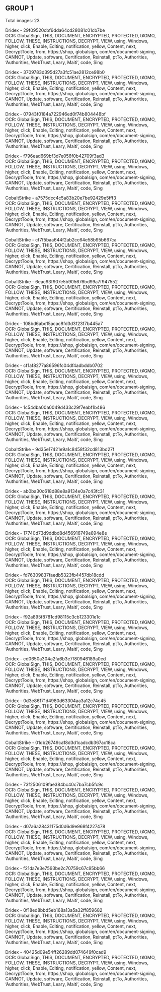 ## GROUP 1
Total images: 23  

Dridex - 29f09520cbf6dda64cd28081c01cb7be  
OCR: GlobalSign, THIS, DOCUMENT, ENCRYPTED, PROTECTED, t¥GMO, FOLLOW, THESE, INSTRUCTIONS, DECRYPT, VIEW, using, Windows, higher, click, Enable, Editing, notification, yellow, Content, next, DecryptToole, from, https://shop, globalsign, com/en/document-signing, CANNOT, Update, software, Certification, Reinstall, ptTo, Authorities, ‘Authorities, WebTrust, Leary, Maiti’, code, Sing  

Dridex - 3709783d395d27a3fc51ae2812ce98b0  
OCR: GlobalSign, THIS, DOCUMENT, ENCRYPTED, PROTECTED, t¥GMO, FOLLOW, THESE, INSTRUCTIONS, DECRYPT, VIEW, using, Windows, higher, click, Enable, Editing, notification, yellow, Content, next, DecryptToole, from, https://shop, globalsign, com/en/document-signing, CANNOT, Update, software, Certification, Reinstall, ptTo, Authorities, ‘Authorities, WebTrust, Leary, Maiti’, code, Sing  

Dridex - 07943f0184a722946ed0f74b804448bf  
OCR: GlobalSign, THIS, DOCUMENT, ENCRYPTED, PROTECTED, t¥GMO, FOLLOW, THESE, INSTRUCTIONS, DECRYPT, VIEW, using, Windows, higher, click, Enable, Editing, notification, yellow, Content, next, DecryptToole, from, https://shop, globalsign, com/en/document-signing, CANNOT, Update, software, Certification, Reinstall, ptTo, Authorities, ‘Authorities, WebTrust, Leary, Maiti’, code, Sing  

Dridex - f796ead669bf3d7e056f0b42709f3ad3  
OCR: GlobalSign, THIS, DOCUMENT, ENCRYPTED, PROTECTED, t¥GMO, FOLLOW, THESE, INSTRUCTIONS, DECRYPT, VIEW, using, Windows, higher, click, Enable, Editing, notification, yellow, Content, next, DecryptToole, from, https://shop, globalsign, com/en/document-signing, CANNOT, Update, software, Certification, Reinstall, ptTo, Authorities, ‘Authorities, WebTrust, Leary, Maiti’, code, Sing  

CobaltStrike - a7575dcc4c5a83b20e7be92429e5fff3  
OCR: GlobalSign, THIS, DOCUMENT, ENCRYPTED, PROTECTED, t¥GMO, FOLLOW, THESE, INSTRUCTIONS, DECRYPT, VIEW, using, Windows, higher, click, Enable, Editing, notification, yellow, Content, next, DecryptToole, from, https://shop, globalsign, com/en/document-signing, CANNOT, Update, software, Certification, Reinstall, ptTo, Authorities, ‘Authorities, WebTrust, Leary, Maiti’, code, Sing  

CobaltStrike - cf7f5baa644f2ab2cc64e58b95b667ca  
OCR: GlobalSign, THIS, DOCUMENT, ENCRYPTED, PROTECTED, t¥GMO, FOLLOW, THESE, INSTRUCTIONS, DECRYPT, VIEW, using, Windows, higher, click, Enable, Editing, notification, yellow, Content, next, DecryptToole, from, https://shop, globalsign, com/en/document-signing, CANNOT, Update, software, Certification, Reinstall, ptTo, Authorities, ‘Authorities, WebTrust, Leary, Maiti’, code, Sing  

CobaltStrike - 6eac93f907e5b905676bd99a7f947552  
OCR: GlobalSign, THIS, DOCUMENT, ENCRYPTED, PROTECTED, t¥GMO, FOLLOW, THESE, INSTRUCTIONS, DECRYPT, VIEW, using, Windows, higher, click, Enable, Editing, notification, yellow, Content, next, DecryptToole, from, https://shop, globalsign, com/en/document-signing, CANNOT, Update, software, Certification, Reinstall, ptTo, Authorities, ‘Authorities, WebTrust, Leary, Maiti’, code, Sing  

Dridex - 108bd6abc15acac8fd3d3f23f7b445a7  
OCR: GlobalSign, THIS, DOCUMENT, ENCRYPTED, PROTECTED, t¥GMO, FOLLOW, THESE, INSTRUCTIONS, DECRYPT, VIEW, using, Windows, higher, click, Enable, Editing, notification, yellow, Content, next, DecryptToole, from, https://shop, globalsign, com/en/document-signing, CANNOT, Update, software, Certification, Reinstall, ptTo, Authorities, ‘Authorities, WebTrust, Leary, Maiti’, code, Sing  

Dridex - cf1af8277a86596fc04df4adbddb0702  
OCR: GlobalSign, THIS, DOCUMENT, ENCRYPTED, PROTECTED, t¥GMO, FOLLOW, THESE, INSTRUCTIONS, DECRYPT, VIEW, using, Windows, higher, click, Enable, Editing, notification, yellow, Content, next, DecryptToole, from, https://shop, globalsign, com/en/document-signing, CANNOT, Update, software, Certification, Reinstall, ptTo, Authorities, ‘Authorities, WebTrust, Leary, Maiti’, code, Sing  

Dridex - 1c54dba00a0049d433c29f7eabf1b486  
OCR: GlobalSign, THIS, DOCUMENT, ENCRYPTED, PROTECTED, t¥GMO, FOLLOW, THESE, INSTRUCTIONS, DECRYPT, VIEW, using, Windows, higher, click, Enable, Editing, notification, yellow, Content, next, DecryptToole, from, https://shop, globalsign, com/en/document-signing, CANNOT, Update, software, Certification, Reinstall, ptTo, Authorities, ‘Authorities, WebTrust, Leary, Maiti’, code, Sing  

CobaltStrike - 9d35e17421e9a1c8458f32cd813bd27f  
OCR: GlobalSign, THIS, DOCUMENT, ENCRYPTED, PROTECTED, t¥GMO, FOLLOW, THESE, INSTRUCTIONS, DECRYPT, VIEW, using, Windows, higher, click, Enable, Editing, notification, yellow, Content, next, DecryptToole, from, https://shop, globalsign, com/en/document-signing, CANNOT, Update, software, Certification, Reinstall, ptTo, Authorities, ‘Authorities, WebTrust, Leary, Maiti’, code, Sing  

Dridex - ab0ba30c618d88e8a9134e0a7c43fc31  
OCR: GlobalSign, THIS, DOCUMENT, ENCRYPTED, PROTECTED, t¥GMO, FOLLOW, THESE, INSTRUCTIONS, DECRYPT, VIEW, using, Windows, higher, click, Enable, Editing, notification, yellow, Content, next, DecryptToole, from, https://shop, globalsign, com/en/document-signing, CANNOT, Update, software, Certification, Reinstall, ptTo, Authorities, ‘Authorities, WebTrust, Leary, Maiti’, code, Sing  

Dridex - 17740d73d9ddbd8d456916749e894e8e  
OCR: GlobalSign, THIS, DOCUMENT, ENCRYPTED, PROTECTED, t¥GMO, FOLLOW, THESE, INSTRUCTIONS, DECRYPT, VIEW, using, Windows, higher, click, Enable, Editing, notification, yellow, Content, next, DecryptToole, from, https://shop, globalsign, com/en/document-signing, CANNOT, Update, software, Certification, Reinstall, ptTo, Authorities, ‘Authorities, WebTrust, Leary, Maiti’, code, Sing  

Dridex - fd76309837faedb5323fb4457db18cdd  
OCR: GlobalSign, THIS, DOCUMENT, ENCRYPTED, PROTECTED, t¥GMO, FOLLOW, THESE, INSTRUCTIONS, DECRYPT, VIEW, using, Windows, higher, click, Enable, Editing, notification, yellow, Content, next, DecryptToole, from, https://shop, globalsign, com/en/document-signing, CANNOT, Update, software, Certification, Reinstall, ptTo, Authorities, ‘Authorities, WebTrust, Leary, Maiti’, code, Sing  

Dridex - f92a895f8781cd98115c3cb123301e1c  
OCR: GlobalSign, THIS, DOCUMENT, ENCRYPTED, PROTECTED, t¥GMO, FOLLOW, THESE, INSTRUCTIONS, DECRYPT, VIEW, using, Windows, higher, click, Enable, Editing, notification, yellow, Content, next, DecryptToole, from, https://shop, globalsign, com/en/document-signing, CANNOT, Update, software, Certification, Reinstall, ptTo, Authorities, ‘Authorities, WebTrust, Leary, Maiti’, code, Sing  

Dridex - cd0650a304a2fa6b3e7f80946189a0ed  
OCR: GlobalSign, THIS, DOCUMENT, ENCRYPTED, PROTECTED, t¥GMO, FOLLOW, THESE, INSTRUCTIONS, DECRYPT, VIEW, using, Windows, higher, click, Enable, Editing, notification, yellow, Content, next, DecryptToole, from, https://shop, globalsign, com/en/document-signing, CANNOT, Update, software, Certification, Reinstall, ptTo, Authorities, ‘Authorities, WebTrust, Leary, Maiti’, code, Sing  

Dridex - 0d3e86171d4980d63304aa3a12c74c45  
OCR: GlobalSign, THIS, DOCUMENT, ENCRYPTED, PROTECTED, t¥GMO, FOLLOW, THESE, INSTRUCTIONS, DECRYPT, VIEW, using, Windows, higher, click, Enable, Editing, notification, yellow, Content, next, DecryptToole, from, https://shop, globalsign, com/en/document-signing, CANNOT, Update, software, Certification, Reinstall, ptTo, Authorities, ‘Authorities, WebTrust, Leary, Maiti’, code, Sing  

CobaltStrike - 01db26749ca18d3d1cadcdb367ac18ca  
OCR: GlobalSign, THIS, DOCUMENT, ENCRYPTED, PROTECTED, t¥GMO, FOLLOW, THESE, INSTRUCTIONS, DECRYPT, VIEW, using, Windows, higher, click, Enable, Editing, notification, yellow, Content, next, DecryptToole, from, https://shop, globalsign, com/en/document-signing, CANNOT, Update, software, Certification, Reinstall, ptTo, Authorities, ‘Authorities, WebTrust, Leary, Maiti’, code, Sing  

Dridex - 73f2506109fae384bc40c7ba7cb5fc9c  
OCR: GlobalSign, THIS, DOCUMENT, ENCRYPTED, PROTECTED, t¥GMO, FOLLOW, THESE, INSTRUCTIONS, DECRYPT, VIEW, using, Windows, higher, click, Enable, Editing, notification, yellow, Content, next, DecryptToole, from, https://shop, globalsign, com/en/document-signing, CANNOT, Update, software, Certification, Reinstall, ptTo, Authorities, ‘Authorities, WebTrust, Leary, Maiti’, code, Sing  

Dridex - d07a6a28431175d0d6d9e968f4227478  
OCR: GlobalSign, THIS, DOCUMENT, ENCRYPTED, PROTECTED, t¥GMO, FOLLOW, THESE, INSTRUCTIONS, DECRYPT, VIEW, using, Windows, higher, click, Enable, Editing, notification, yellow, Content, next, DecryptToole, from, https://shop, globalsign, com/en/document-signing, CANNOT, Update, software, Certification, Reinstall, ptTo, Authorities, ‘Authorities, WebTrust, Leary, Maiti’, code, Sing  

Dridex - f21da7e3e7593be2c70759c67c95bb66  
OCR: GlobalSign, THIS, DOCUMENT, ENCRYPTED, PROTECTED, t¥GMO, FOLLOW, THESE, INSTRUCTIONS, DECRYPT, VIEW, using, Windows, higher, click, Enable, Editing, notification, yellow, Content, next, DecryptToole, from, https://shop, globalsign, com/en/document-signing, CANNOT, Update, software, Certification, Reinstall, ptTo, Authorities, ‘Authorities, WebTrust, Leary, Maiti’, code, Sing  

Dridex - 0f18ed8bbd5eb168a13a5a32ff859682  
OCR: GlobalSign, THIS, DOCUMENT, ENCRYPTED, PROTECTED, t¥GMO, FOLLOW, THESE, INSTRUCTIONS, DECRYPT, VIEW, using, Windows, higher, click, Enable, Editing, notification, yellow, Content, next, DecryptToole, from, https://shop, globalsign, com/en/document-signing, CANNOT, Update, software, Certification, Reinstall, ptTo, Authorities, ‘Authorities, WebTrust, Leary, Maiti’, code, Sing  

Dridex - 40425d09e54ff26289dd074649f0cad9  
OCR: GlobalSign, THIS, DOCUMENT, ENCRYPTED, PROTECTED, t¥GMO, FOLLOW, THESE, INSTRUCTIONS, DECRYPT, VIEW, using, Windows, higher, click, Enable, Editing, notification, yellow, Content, next, DecryptToole, from, https://shop, globalsign, com/en/document-signing, CANNOT, Update, software, Certification, Reinstall, ptTo, Authorities, ‘Authorities, WebTrust, Leary, Maiti’, code, Sing  

